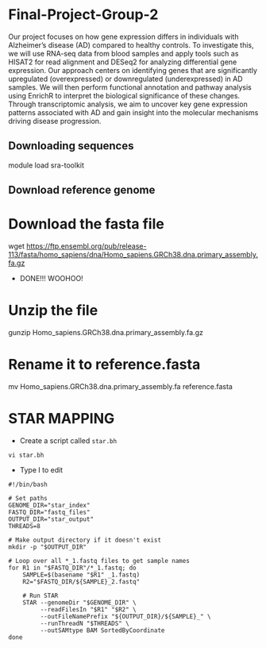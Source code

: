 # Final-Project-Group-2

Our project focuses on how gene expression differs in individuals with Alzheimer’s disease (AD) compared to healthy controls. To investigate this, we will use RNA-seq data from blood samples and apply tools such as HISAT2 for read alignment and DESeq2 for analyzing differential gene expression. Our approach centers on identifying genes that are significantly upregulated (overexpressed) or downregulated (underexpressed) in AD samples. We will then perform functional annotation and pathway analysis using EnrichR to interpret the biological significance of these changes. Through transcriptomic analysis, we aim to uncover key gene expression patterns associated with AD and gain insight into the molecular mechanisms driving disease progression.

## Downloading sequences
module load sra-toolkit


## Download reference genome
# Download the fasta file
wget https://ftp.ensembl.org/pub/release-113/fasta/homo_sapiens/dna/Homo_sapiens.GRCh38.dna.primary_assembly.fa.gz
- DONE!!! WOOHOO!

# Unzip the file
gunzip Homo_sapiens.GRCh38.dna.primary_assembly.fa.gz

# Rename it to reference.fasta
mv Homo_sapiens.GRCh38.dna.primary_assembly.fa reference.fasta

# STAR MAPPING
- Create a script called `star.bh`
```
vi star.bh
```
- Type I to edit
```
#!/bin/bash

# Set paths
GENOME_DIR="star_index"
FASTQ_DIR="fastq_files"
OUTPUT_DIR="star_output"
THREADS=8

# Make output directory if it doesn't exist
mkdir -p "$OUTPUT_DIR"

# Loop over all *_1.fastq files to get sample names
for R1 in "$FASTQ_DIR"/*_1.fastq; do
    SAMPLE=$(basename "$R1" _1.fastq)
    R2="$FASTQ_DIR/${SAMPLE}_2.fastq"

    # Run STAR
    STAR --genomeDir "$GENOME_DIR" \
         --readFilesIn "$R1" "$R2" \
         --outFileNamePrefix "${OUTPUT_DIR}/${SAMPLE}_" \
         --runThreadN "$THREADS" \
         --outSAMtype BAM SortedByCoordinate
done
```

